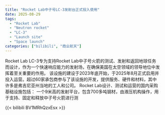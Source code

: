 ```yaml
---
title: "Rocket Lab中子号LC-3发射台正式投入使用"
date: 2025-08-29
tags:
  - "Rocket Lab"
  - "Neutron rocket"
  - "LC-3"
  - "Launch site"
  - "Space launch"
categories: ["bilibili", "商业航天"]
---
```


Rocket Lab
LC-3专为支持Rocket Lab中子号火箭的测试、发射和返回地球任务而设计，作为一个快速响应能力的发射场，在确保美国在太空领域的领导地位中发挥着至关重要的作用。
该设施的建设于2023年底开始，于2025年8月正式启用并投入运营。超过60家承包商参与了该设施的开发，提供服务、硬件和材料，其中许多是弗吉尼亚州当地的工人和公司。
Rocket Lab设计、测试和运营的国内采购基础设施包括：
一个9米高的发射平台，包含700多吨钢材，由液压机构操作，用于支持、固定和释放中子号火箭进行测

{{< bilibili BV1MRhQzxEsx >}}